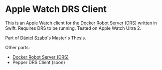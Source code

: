 # Apple Watch DRS Client

This is an Apple Watch client for the [Docker Robot Server (DRS)](https://github.com/Crowd-Computing-Oulu/drs) written in Swift.
Requires DRS to be running. Tested on Apple Watch Ultra 2. 

Part of [Dániel Szabó](https://github.com/szabodanika)'s Master's Thesis.

Other parts:
- [Docker Robot Server (DRS)](https://github.com/Crowd-Computing-Oulu/drs)
- Pepper DRS Client (soon)
